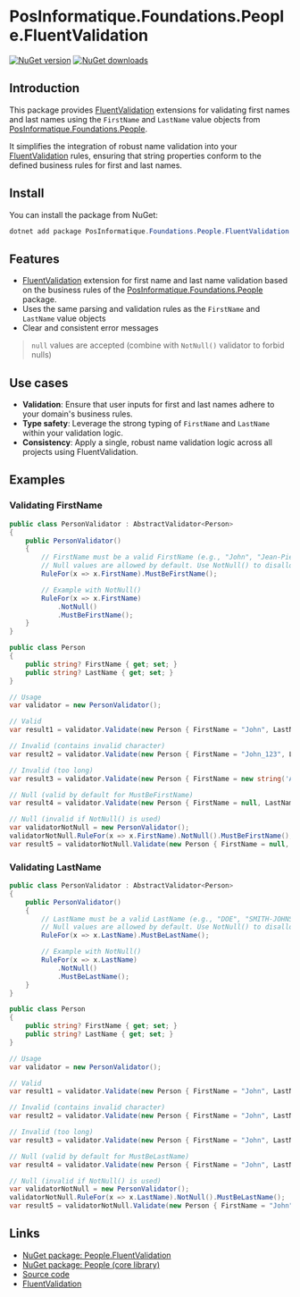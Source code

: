 ﻿# PosInformatique.Foundations.People.FluentValidation

[![NuGet version](https://img.shields.io/nuget/v/PosInformatique.Foundations.People.FluentValidation)](https://www.nuget.org/packages/PosInformatique.Foundations.People.FluentValidation/)
[![NuGet downloads](https://img.shields.io/nuget/dt/PosInformatique.Foundations.People.FluentValidation)](https://www.nuget.org/packages/PosInformatique.Foundations.People.FluentValidation/)

## Introduction
This package provides [FluentValidation](https://fluentvalidation.net/) extensions for validating first names and last names using the
`FirstName` and `LastName` value objects from [PosInformatique.Foundations.People](https://www.nuget.org/packages/PosInformatique.Foundations.People/).

It simplifies the integration of robust name validation into your [FluentValidation](https://fluentvalidation.net/) rules,
ensuring that string properties conform to the defined business rules for first and last names.

## Install
You can install the package from NuGet:

```powershell
dotnet add package PosInformatique.Foundations.People.FluentValidation
```

## Features
- [FluentValidation](https://fluentvalidation.net/) extension for first name and last name validation based on the business rules
of the [PosInformatique.Foundations.People](https://www.nuget.org/packages/PosInformatique.Foundations.People/) package.
- Uses the same parsing and validation rules as the `FirstName` and `LastName` value objects
- Clear and consistent error messages
> `null` values are accepted (combine with `NotNull()` validator to forbid nulls)

## Use cases
- **Validation**: Ensure that user inputs for first and last names adhere to your domain's business rules.
- **Type safety**: Leverage the strong typing of `FirstName` and `LastName` within your validation logic.
- **Consistency**: Apply a single, robust name validation logic across all projects using FluentValidation.

## Examples

### Validating FirstName
```csharp
public class PersonValidator : AbstractValidator<Person>
{
    public PersonValidator()
    {
        // FirstName must be a valid FirstName (e.g., "John", "Jean-Pierre")
        // Null values are allowed by default. Use NotNull() to disallow.
        RuleFor(x => x.FirstName).MustBeFirstName();

        // Example with NotNull()
        RuleFor(x => x.FirstName)
            .NotNull()
            .MustBeFirstName();
    }
}

public class Person
{
    public string? FirstName { get; set; }
    public string? LastName { get; set; }
}

// Usage
var validator = new PersonValidator();

// Valid
var result1 = validator.Validate(new Person { FirstName = "John", LastName = "DOE" }); // IsValid: true

// Invalid (contains invalid character)
var result2 = validator.Validate(new Person { FirstName = "John_123", LastName = "DOE" }); // IsValid: false

// Invalid (too long)
var result3 = validator.Validate(new Person { FirstName = new string('A', 51), LastName = "DOE" }); // IsValid: false

// Null (valid by default for MustBeFirstName)
var result4 = validator.Validate(new Person { FirstName = null, LastName = "DOE" }); // IsValid: true

// Null (invalid if NotNull() is used)
var validatorNotNull = new PersonValidator();
validatorNotNull.RuleFor(x => x.FirstName).NotNull().MustBeFirstName();
var result5 = validatorNotNull.Validate(new Person { FirstName = null, LastName = "DOE" }); // IsValid: false
```

### Validating LastName
```csharp
public class PersonValidator : AbstractValidator<Person>
{
    public PersonValidator()
    {
        // LastName must be a valid LastName (e.g., "DOE", "SMITH-JOHNSON")
        // Null values are allowed by default. Use NotNull() to disallow.
        RuleFor(x => x.LastName).MustBeLastName();

        // Example with NotNull()
        RuleFor(x => x.LastName)
            .NotNull()
            .MustBeLastName();
    }
}

public class Person
{
    public string? FirstName { get; set; }
    public string? LastName { get; set; }
}

// Usage
var validator = new PersonValidator();

// Valid
var result1 = validator.Validate(new Person { FirstName = "John", LastName = "DOE" }); // IsValid: true

// Invalid (contains invalid character)
var result2 = validator.Validate(new Person { FirstName = "John", LastName = "DOE_123" }); // IsValid: false

// Invalid (too long)
var result3 = validator.Validate(new Person { FirstName = "John", LastName = new string('A', 51) }); // IsValid: false

// Null (valid by default for MustBeLastName)
var result4 = validator.Validate(new Person { FirstName = "John", LastName = null }); // IsValid: true

// Null (invalid if NotNull() is used)
var validatorNotNull = new PersonValidator();
validatorNotNull.RuleFor(x => x.LastName).NotNull().MustBeLastName();
var result5 = validatorNotNull.Validate(new Person { FirstName = "John", LastName = null }); // IsValid: false
```

## Links
- [NuGet package: People.FluentValidation](https://www.nuget.org/packages/PosInformatique.Foundations.People.FluentValidation/)
- [NuGet package: People (core library)](https://www.nuget.org/packages/PosInformatique.Foundations.People/)
- [Source code](https://github.com/PosInformatique/PosInformatique.Foundations)
- [FluentValidation](https://fluentvalidation.net/)
